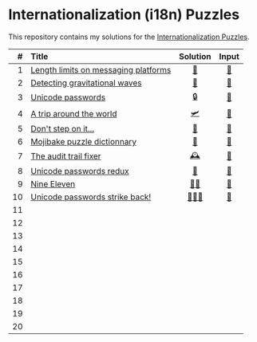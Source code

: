 # Internationalization (i18n) Puzzles

This repository contains my solutions for the [Internationalization Puzzles](https://i18n-puzzles.com).

| # | Title                                                                         | Solution                                                                               | Input                                                                                      |
|--:|:------------------------------------------------------------------------------|:-------------------------------------------------------------------------------------: |:------------------------------------------------------------------------------------------:|
| 1 | [Length limits on messaging platforms](https://i18n-puzzles.com/puzzle/1/)    | [📏](https://github.com/baptistecottier/other_puzzles/blob/main/puzzles/i18n/problems/problem_01/solver_01.py) | [📗](https://github.com/baptistecottier/other_puzzles/blob/main/puzzles/i18n/problems/problem_01/user_input_01.txt) |
| 2 | [Detecting gravitational waves       ](https://i18n-puzzles.com/puzzle/2/)    | [🌊](https://github.com/baptistecottier/other_puzzles/blob/main/puzzles/i18n/problems/problem_02/solver_02.py) | [📗](https://github.com/baptistecottier/other_puzzles/blob/main/puzzles/i18n/problems/problem_02/user_input_02.txt) |
| 3 | [Unicode passwords                   ](https://i18n-puzzles.com/puzzle/3/)    | [🔒](https://github.com/baptistecottier/other_puzzles/blob/main/puzzles/i18n/problems/problem_03/solver_03.py) | [📗](https://github.com/baptistecottier/other_puzzles/blob/main/puzzles/i18n/problems/problem_03/user_input_03.txt) |
| 4 | [A trip around the world             ](https://i18n-puzzles.com/puzzle/4/)    | [🛩️](https://github.com/baptistecottier/other_puzzles/blob/main/puzzles/i18n/problems/problem_04/solver_04.py) | [📗](https://github.com/baptistecottier/other_puzzles/blob/main/puzzles/i18n/problems/problem_04/user_input_04.txt) |
| 5 | [Don't step on it...                 ](https://i18n-puzzles.com/puzzle/5/)    | [💩](https://github.com/baptistecottier/other_puzzles/blob/main/puzzles/i18n/problems/problem_05/solver_05.py) | [📗](https://github.com/baptistecottier/other_puzzles/blob/main/puzzles/i18n/problems/problem_05/user_input_05.txt) |
| 6 | [Mojibake puzzle dictionnary         ](https://i18n-puzzles.com/puzzle/6/)    | [🧩](https://github.com/baptistecottier/other_puzzles/blob/main/puzzles/i18n/problems/problem_06/solver_06.py) | [📗](https://github.com/baptistecottier/other_puzzles/blob/main/puzzles/i18n/problems/problem_06/user_input_06.txt) |
| 7 | [The audit trail fixer               ](https://i18n-puzzles.com/puzzle/7/)    | [🕰️](https://github.com/baptistecottier/other_puzzles/blob/main/puzzles/i18n/problems/problem_07/solver_07.py) | [📗](https://github.com/baptistecottier/other_puzzles/blob/main/puzzles/i18n/problems/problem_07/user_input_07.txt) |
| 8 | [Unicode passwords redux             ](https://i18n-puzzles.com/puzzle/8/)    | [🔐](https://github.com/baptistecottier/other_puzzles/blob/main/puzzles/i18n/problems/problem_08/solver_08.py) | [📗](https://github.com/baptistecottier/other_puzzles/blob/main/puzzles/i18n/problems/problem_08/user_input_08.txt) |
| 9 | [Nine Eleven                         ](https://i18n-puzzles.com/puzzle/9/)    | [✍🏻](https://github.com/baptistecottier/other_puzzles/blob/main/puzzles/i18n/problems/problem_09/solver_09.py) | [📗](https://github.com/baptistecottier/other_puzzles/blob/main/puzzles/i18n/problems/problem_09/user_input_09.txt) |
| 10| [Unicode passwords strike back!      ](https://i18n-puzzles.com/puzzle/10/)   | [👨🏻‍💻](https://github.com/baptistecottier/other_puzzles/blob/main/puzzles/i18n/problems/problem_10/solver_10.py) | [📗](https://github.com/baptistecottier/other_puzzles/blob/main/puzzles/i18n/problems/problem_10/user_input_10.txt) |
| 11
| 12
| 13
| 14
| 15
| 16
| 17
| 18
| 19
| 20
